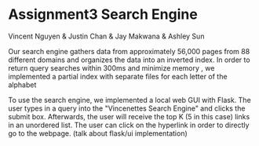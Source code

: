 # Assignment3 Search Engine
Vincent Nguyen & Justin Chan & Jay Makwana & Ashley Sun

Our search engine gathers data from approximately 56,000 pages from 88 different domains and organizes the data into an inverted index. In order to return query searches within 300ms and minimize memory , we implemented a partial index with separate files for each letter of the alphabet

To use the search engine, we implemented a local web GUI with Flask. The user types in a query into the "Vincenettes Search Engine" and clicks the submit box. Afterwards, the user will receive the top K (5 in this case) links in an unordered list. The user can click on the hyperlink in order to directly go to the webpage. 
(talk about flask/ui implementation)